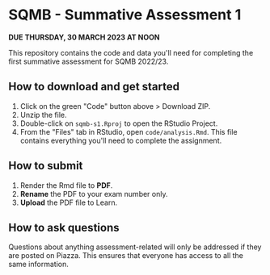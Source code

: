# SQMB - Summative Assessment 1

**DUE THURSDAY, 30 MARCH 2023 AT NOON**

This repository contains the code and data you'll need for completing the first summative assessment for SQMB 2022/23.

## How to download and get started 

1. Click on the green "Code" button above > Download ZIP.
2. Unzip the file.
3. Double-click on `sqmb-s1.Rproj` to open the RStudio Project.
4. From the "Files" tab in RStudio, open `code/analysis.Rmd`. This file contains everything you'll need to complete the assignment.

## How to submit

1. Render the Rmd file to **PDF**.
2. **Rename** the PDF to your exam number only.
3. **Upload** the PDF file to Learn.

## How to ask questions

Questions about anything assessment-related will only be addressed if they are posted on Piazza.
This ensures that everyone has access to all the same information.
